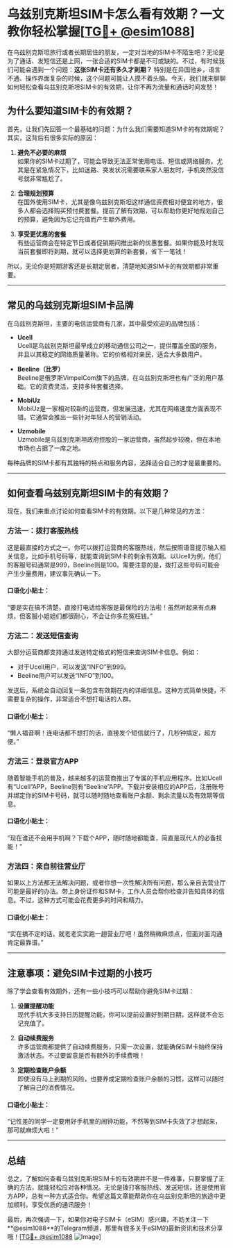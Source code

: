 # 乌兹别克斯坦SIM卡怎么看有效期？一文教你轻松掌握[[TG💪+ @esim1088](https://t.me/s/esim1088)]

在乌兹别克斯坦旅行或者长期居住的朋友，一定对当地的SIM卡不陌生吧？无论是为了通话、发短信还是上网，一张合适的SIM卡都是不可或缺的。不过，有时候我们可能会遇到一个问题：**这张SIM卡还有多久才到期？** 特别是在异国他乡，语言不通、操作界面复杂的时候，这个问题可能让人摸不着头脑。今天，我们就来聊聊如何轻松查看乌兹别克斯坦SIM卡的有效期，让你不再为流量和通话时间发愁！

## 为什么要知道SIM卡的有效期？

首先，让我们先回答一个最基础的问题：为什么我们需要知道SIM卡的有效期呢？其实，这背后有很多实际的原因：

1. **避免不必要的麻烦**  
   如果你的SIM卡过期了，可能会导致无法正常使用电话、短信或网络服务。尤其是在紧急情况下，比如迷路、突发状况需要联系家人朋友时，手机突然没信号就非常尴尬了。

2. **合理规划预算**  
   在国外使用SIM卡，尤其是像乌兹别克斯坦这样通信资费相对便宜的地方，很多人都会选择购买预付费套餐。提前了解有效期，可以帮助你更好地规划自己的预算，避免因为忘记充值而产生额外费用。

3. **享受更优惠的套餐**  
   有些运营商会在特定节日或者促销期间推出新的优惠套餐。如果你能及时发现当前套餐即将到期，就可以选择更划算的新套餐，省下一笔钱！

所以，无论你是短期游客还是长期定居者，清楚地知道SIM卡的有效期都非常重要。

---

## 常见的乌兹别克斯坦SIM卡品牌

在乌兹别克斯坦，主要的电信运营商有几家，其中最受欢迎的品牌包括：

- **Ucell**  
  Ucell是乌兹别克斯坦最早成立的移动通信公司之一，提供覆盖全国的服务，并且以其稳定的网络质量著称。它的价格相对亲民，适合大多数用户。

- **Beeline（比罗）**  
  Beeline是俄罗斯VimpelCom旗下的品牌，在乌兹别克斯坦也有广泛的用户基础。它的资费灵活，支持多种套餐选择。

- **MobiUz**  
  MobiUz是一家相对较新的运营商，但发展迅速，尤其在网络速度方面表现不错。它通常会推出一些针对年轻人的营销活动。

- **Uzmobile**  
  Uzmobile是乌兹别克斯坦政府控股的一家运营商，虽然起步较晚，但在本地市场也占据了一席之地。

每种品牌的SIM卡都有其独特的特点和服务内容，选择适合自己的才是最重要的。

---

## 如何查看乌兹别克斯坦SIM卡的有效期？

现在，我们来重点讨论如何查看SIM卡的有效期。以下是几种常见的方法：

### 方法一：拨打客服热线

这是最直接的方式之一。你可以拨打运营商的客服热线，然后按照语音提示输入相关信息，比如手机号码等，就能查询到SIM卡的剩余有效期。以Ucell为例，他们的客服号码通常是999，Beeline则是100。需要注意的是，拨打这些号码可能会产生少量费用，建议事先确认一下。

#### 口语化小贴士：
“要是实在搞不清楚，直接打电话给客服是最保险的方法啦！虽然听起来有点麻烦，但客服小姐姐们都很耐心，不会让你多花冤枉钱。”

### 方法二：发送短信查询

大部分运营商都支持通过发送特定格式的短信来查询SIM卡信息。例如：

- 对于Ucell用户，可以发送“INFO”到999。
- Beeline用户可以发送“INFO”到100。

发送后，系统会自动回复一条包含有效期在内的详细信息。这种方式简单快捷，不需要复杂的操作，非常适合不想打电话的人群。

#### 口语化小贴士：
“懒人福音啊！连电话都不想打的话，直接发个短信就行了，几秒钟搞定，超方便。”

### 方法三：登录官方APP

随着智能手机的普及，越来越多的运营商推出了专属的手机应用程序。比如Ucell有“Ucell”APP，Beeline则有“Beeline”APP。下载并安装相应的APP后，注册账号并绑定你的SIM卡号码，就可以随时随地查看账户余额、剩余流量以及有效期等信息。

#### 口语化小贴士：
“现在谁还不会用手机啊？下载个APP，随时随地都能查，简直是现代人的必备技能！”

### 方法四：亲自前往营业厅

如果以上方法都无法解决问题，或者你想一次性解决所有问题，那么亲自去营业厅可能是最好的办法。带上身份证件和SIM卡，工作人员会帮你检查并告知具体的信息。不过，这种方式可能会花费更多的时间和精力。

#### 口语化小贴士：
“实在搞不定的话，就老老实实跑一趟营业厅吧！虽然稍微麻烦点，但面对面沟通肯定最靠谱。”

---

## 注意事项：避免SIM卡过期的小技巧

除了学会查看有效期外，还有一些小技巧可以帮助你避免SIM卡过期：

1. **设置提醒功能**  
   现代手机大多支持日历提醒功能，你可以提前设置好到期日期，这样就不会忘记充值了。

2. **自动续费服务**  
   许多运营商都提供了自动续费服务，只需一次设置，就能确保SIM卡始终保持激活状态。不过要留意是否有额外的手续费哦！

3. **定期检查账户余额**  
   即使没有马上到期的风险，也要养成定期检查账户余额的习惯，这样可以随时了解自己的消费情况。

#### 口语化小贴士：
“记性差的同学一定要用好手机里的闹钟功能，不然等到SIM卡失效了才想起来，那可就麻烦大啦！”

---

## 总结

总之，了解如何查看乌兹别克斯坦SIM卡的有效期并不是一件难事，只要掌握了正确的方法，就能轻松应对各种情况。无论是拨打客服热线、发送短信，还是使用官方APP，总有一种方式适合你。希望这篇文章能帮助你在乌兹别克斯坦的旅途中更加顺利，享受优质的通讯服务！

最后，再次强调一下，如果你对电子SIM卡（eSIM）感兴趣，不妨关注一下**@esim1088**的Telegram频道，那里有很多关于eSIM的最新资讯和技术分享哦！[[TG💪+ @esim1088](https://t.me/s/esim1088) ![Image](https://i.postimg.cc/4NQfJmqS/Snipaste-2025-05-13-00-14-12.png)]